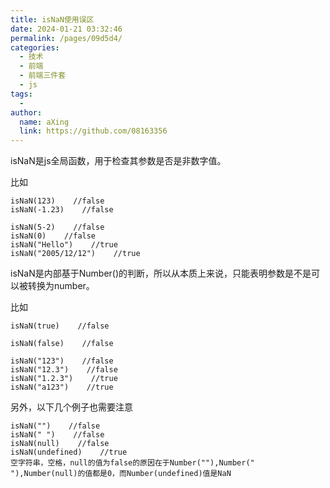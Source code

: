 ```yaml
---
title: isNaN使用误区
date: 2024-01-21 03:32:46
permalink: /pages/09d5d4/
categories:
  - 技术
  - 前端
  - 前端三件套
  - js
tags:
  - 
author: 
  name: aXing
  link: https://github.com/08163356
---
```

isNaN是js全局函数，用于检查其参数是否是非数字值。

比如

 

```
isNaN(123)    //false
isNaN(-1.23)    //false
```

 

```
isNaN(5-2)    //false
isNaN(0)    //false
isNaN("Hello")    //true
isNaN("2005/12/12")    //true
```

 

isNaN是内部基于Number()的判断，所以从本质上来说，只能表明参数是不是可以被转换为number。

比如

 

```
isNaN(true)    //false
```

 

```
isNaN(false)    //false
```

 

```
isNaN("123")    //false
isNaN("12.3")    //false
isNaN("1.2.3")    //true
isNaN("a123")    //true
```

 

另外，以下几个例子也需要注意

```
isNaN("")    //false
isNaN(" ")    //false
isNaN(null)    //false
isNaN(undefined)    //true
空字符串，空格，null的值为false的原因在于Number(""),Number(" "),Number(null)的值都是0，而Number(undefined)值是NaN
```
